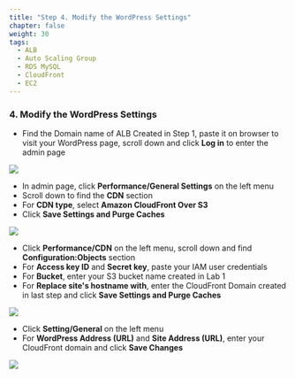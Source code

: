 ```yaml
---
title: "Step 4. Modify the WordPress Settings"
chapter: false
weight: 30
tags:
  - ALB
  - Auto Scaling Group
  - RDS MySQL
  - CloudFront
  - EC2
---
```


### 4. Modify the WordPress Settings

* Find the Domain name of ALB Created in Step 1, paste it on browser to visit your WordPress page, scroll down and click **Log in** to enter the admin page

![](/images/lab2-21.png)

* In admin page, click **Performance/General Settings** on the left menu
* Scroll down to find the **CDN** section
* For **CDN type**, select **Amazon CloudFront Over S3**
* Click **Save Settings and Purge Caches**

![](/images/lab2-22.png)

* Click **Performance/CDN** on the left menu, scroll down and find **Configuration:Objects** section
* For **Access key ID** and **Secret key**, paste your IAM user credentials
* For **Bucket**, enter your S3 bucket name created in Lab 1
* For **Replace site's hostname with**, enter the CloudFront Domain created in last step and click **Save Settings and Purge Caches**

![](/images/lab2-23.png)

* Click **Setting/General** on the left menu
* For **WordPress Address (URL)** and **Site Address (URL)**, enter your CloudFront domain and click **Save Changes**

![](/images/lab2-24.png)
